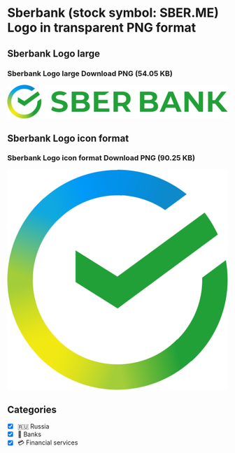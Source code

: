 # Sberbank (stock symbol: SBER.ME) Logo in transparent PNG format

## Sberbank Logo large

### Sberbank Logo large Download PNG (54.05 KB)

![Sberbank Logo large Download PNG (54.05 KB)](/img/orig/SBER.ME_BIG-efbd6bc1.png)

## Sberbank Logo icon format

### Sberbank Logo icon format Download PNG (90.25 KB)

![Sberbank Logo icon format Download PNG (90.25 KB)](/img/orig/SBER.ME-10de1f5f.png)



## Categories
- [x] 🇷🇺 Russia
- [x] 🏦 Banks
- [x] 💳 Financial services
